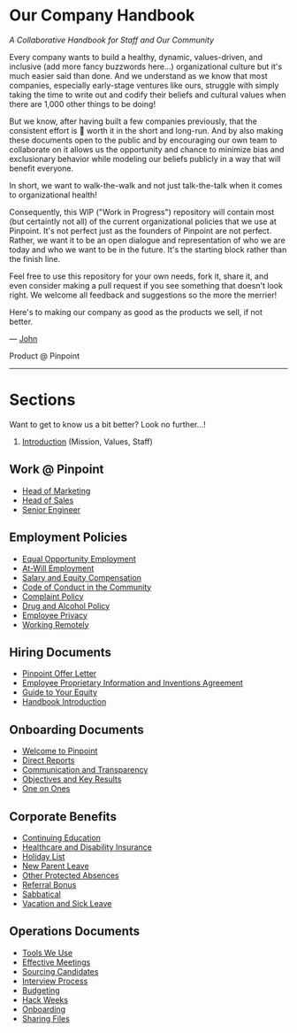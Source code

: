 # Our Company Handbook
*A Collaborative Handbook for Staff and Our Community*

Every company wants to build a healthy, dynamic, values-driven, and inclusive (add more fancy buzzwords here...) organizational culture but it's much easier said than done. And we understand as we know that most companies, especially early-stage ventures like ours, struggle with simply taking the time to write out and codify their beliefs and cultural values when there are 1,000 other things to be doing!

But we know, after having built a few companies previously, that the consistent effort is :100: worth it in the short and long-run. And by also making these documents open to the public and by encouraging our own team to collaborate on it allows us the opportunity and chance to minimize bias and exclusionary behavior while modeling our beliefs publicly in a way that will benefit everyone.

In short, we want to walk-the-walk and not just talk-the-talk when it comes to organizational health!

Consequently, this WIP ("Work in Progress") repository will contain most (but certaintly not all) of the current organizational policies that we use at Pinpoint. It's not perfect just as the founders of Pinpoint are not perfect. Rather, we want it to be an open dialogue and representation of who we are today and who we want to be in the future. It's the starting block rather than the finish line.

Feel free to use this repository for your own needs, fork it, share it, and even consider making a pull request if you see something that doesn't look right. We welcome all feedback and suggestions so the more the merrier!

Here's to making our company as good as the products we sell, if not better.

— [John](mailto:john@pinpt.co)

Product @ Pinpoint

***

# Sections

Want to get to know us a bit better? Look no further...!

1. [Introduction](https://github.com/pinpt/handbook/blob/master/0-introduction.md) (Mission, Values, Staff)



## Work @ Pinpoint
* [Head of Marketing]()
* [Head of Sales]()
* [Senior Engineer]()

## Employment Policies
* [Equal Opportunity Employment](https://github.com/pinpt/handbook/blob/master/Employment-Policies/equal-opportunity-employment.md)
* [At-Will Employment](https://github.com/pinpt/handbook/blob/master/Employment-Policies/at-will-employment.md)
* [Salary and Equity Compensation](https://github.com/pinpt/handbook/blob/master/Employment-Policies/salary-equity-compensation.md)
* [Code of Conduct in the Community](https://github.com/pinpt/handbook/blob/master/Employment-Policies/code-of-conduct-community.md)
* [Complaint Policy](https://github.com/pinpt/handbook/blob/master/Employment-Policies/complaint-policy.md)
* [Drug and Alcohol Policy](https://github.com/pinpt/handbook/blob/master/Employment-Policies/drug-alcohol-policy.md)
* [Employee Privacy](https://github.com/pinpt/handbook/blob/master/Employment-Policies/employee-privacy.md)
* [Working Remotely](https://github.com/pinpt/handbook/blob/master/Employment-Policies/working-remotely.md)

## Hiring Documents
* [Pinpoint Offer Letter](https://github.com/pinpt/handbook/blob/master/Hiring-Docs/pinpoint-offer-letter.md)
* [Employee Proprietary Information and Inventions Agreement](https://github.com/pinpt/handbook/blob/master/Hiring-Docs/employee-proprietary-information-inventions-assignment-agreement.md)
* [Guide to Your Equity](https://github.com/pinpt/handbook/blob/master/Hiring-Docs/guide-to-your-equity.md)
* [Handbook Introduction](https://github.com/pinpt/handbook/blob/master/Hiring-Docs/handbook-introduction.md)

## Onboarding Documents
* [Welcome to Pinpoint](https://github.com/pinpt/handbook/blob/master/Onboarding-Docs/welcome-to-pinpoint.md)
* [Direct Reports](https://github.com/pinpt/handbook/blob/master/Onboarding-Docs/direct-reports.md)
* [Communication and Transparency](https://github.com/pinpt/handbook/blob/master/Onboarding-Docs/communication-and-transparency.md)
* [Objectives and Key Results](https://github.com/pinpt/handbook/blob/master/Onboarding-Docs/objectives-and-key-results.md)
* [One on Ones](https://github.com/pinpt/handbook/blob/master/Onboarding-Docs/one-on-ones.md)

## Corporate Benefits
* [Continuing Education](https://github.com/pinpt/handbook/blob/master/Corporate-Benefits/continuing-education.md)
* [Healthcare and Disability Insurance](https://github.com/pinpt/handbook/blob/master/Corporate-Benefits/healthcare-disability-insurance.md)
* [Holiday List](https://github.com/pinpt/handbook/blob/master/Corporate-Benefits/holiday-list.md)
* [New Parent Leave](https://github.com/pinpt/handbook/blob/master/Corporate-Benefits/new-parent-leave.md)
* [Other Protected Absences](https://github.com/pinpt/handbook/blob/master/Corporate-Benefits/other-protected-absences.md)
* [Referral Bonus](https://github.com/pinpt/handbook/blob/master/Corporate-Benefits/referral-bonus.md)
* [Sabbatical](https://github.com/pinpt/handbook/blob/master/Corporate-Benefits/sabbatical.md)
* [Vacation and Sick Leave](https://github.com/pinpt/handbook/blob/master/Corporate-Benefits/vacation-sick-leave.md)

## Operations Documents
* [Tools We Use](http://)
* [Effective Meetings](https://github.com/pinpt/handbook/blob/master/Operations-Docs/effective-meetings.md)
* [Sourcing Candidates](https://github.com/pinpt/handbook/blob/master/Operations-Docs/sourcing-candidates.md)
* [Interview Process](https://github.com/pinpt/handbook/blob/master/Operations-Docs/interview-process.md)
* [Budgeting](https://github.com/pinpt/handbook/blob/master/Operations-Docs/budgeting.md)
* [Hack Weeks](https://github.com/pinpt/handbook/blob/master/Operations-Docs/hack-weeks.md)
* [Onboarding](https://github.com/pinpt/handbook/blob/master/Operations-Docs/onboarding.md)
* [Sharing Files](https://github.com/pinpt/handbook/blob/master/Operations-Docs/sharing-files.md)
